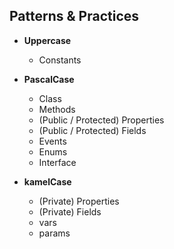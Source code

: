 ## Patterns & Practices

* **Uppercase**
  * Constants

* **PascalCase**
  * Class 
  * Methods 
  * (Public / Protected) Properties
  * (Public / Protected) Fields
  * Events
  * Enums
  * Interface

* **kamelCase**
  * (Private) Properties
  * (Private) Fields
  * vars
  * params